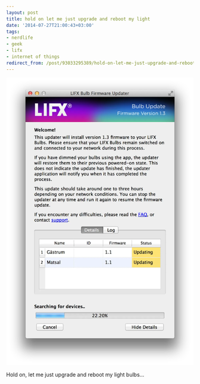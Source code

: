 ```yaml
---
layout: post
title: hold on let me just upgrade and reboot my light
date: '2014-07-27T21:00:43+03:00'
tags:
- nerdlife
- geek
- lifx
- internet of things
redirect_from: /post/93033295389/hold-on-let-me-just-upgrade-and-reboot-my-light
---
```


![](/tumblr_files/tumblr_n9dwt7mk481thwdtao1_1280.webp)

Hold on, let me just upgrade and reboot my light bulbs…

